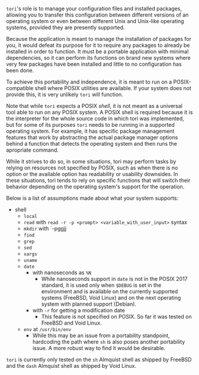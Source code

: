 `tori`'s role is to manage your configuration files and installed packages, allowing you to transfer this configuration between different versions of an operating system or even between different Unix and Unix-like operating systems, provided they are presently supported.

Because the application is meant to manage the installation of packages for you, it would defeat its purpose for it to require any packages to already be installed in order to function. It must be a portable application with minimal dependencies, so it can perform its functions on brand new systems where very few packages have been installed and little to no configuration has been done.

To achieve this portability and independence, it is meant to run on a POSIX-compatible shell where POSIX utilities are available. If your system does not provide this, it is very unlikely `tori` will function.

Note that while `tori` expects a POSIX _shell_, it is not meant as a universal tool able to run on any POSIX system. A POSIX shell is required because it is the interpreter for the whole source code in which tori was implemented, but for some of its purposes `tori` needs to be running in a supported operating system. For example, it has specific package management features that work by abstracting the actual package manager options behind a function that detects the operating system and then runs the apropriate command.

While it strives to do so, in some situations, tori may perform tasks by relying on resources not specified by POSIX, such as when there is no option or the available option has readability or usability downsides. In these situations, tori tends to rely on specific functions that will switch their behavior depending on the operating system's support for the operation.

Below is a list of assumptions made about what your system supports:

- shell
    - `local`
    - `read` with `read -r -p <prompt> <variable_with_user_input>` syntax
    - `mkdir` with `-pggjj
    - `find`
    - `grep`
    - `sed`
    - `xargs`
    - `uname`
    - `date`
      - with nanoseconds as `%N`
        - While nanoseconds support in `date` is not in the POSIX 2017 standard, it is used only when `$DEBUG` is set in the environment and is available on the currently supported systems (FreeBSD, Void Linux) and on the next operating system with planned support (Debian).
      - with `-r` for getting a modification date
        - This feature is not specified on POSIX. So far it was tested on FreeBSD and Void Linux.
    - `env` at `/usr/bin/env`
        - While this may be an issue from a portability standpoint, hardcoding the path where `sh` is also poses another portability issue. A more robust way to find it would be desirable.

`tori` is currently only tested on the `sh` Almquist shell as shipped by FreeBSD and the `dash` Almquist shell as shipped by Void Linux.
